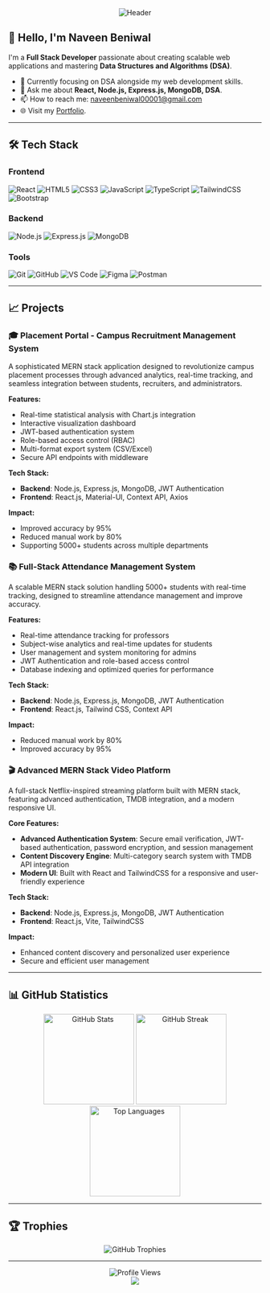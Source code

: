 <!-- Header Section -->
<div align="center">
  <img src="https://capsule-render.vercel.app/api?type=waving&color=gradient&height=200&text=Naveen%20Beniwal&fontAlign=50&fontAlignY=40&fontSize=45&desc=Full%20Stack%20Developer&descAlign=50&descAlignY=60" alt="Header" />
</div>

## 👋 Hello, I'm Naveen Beniwal

I'm a **Full Stack Developer** passionate about creating scalable web applications and mastering **Data Structures and Algorithms (DSA)**.

- 🌱 Currently focusing on DSA alongside my web development skills.
- 💬 Ask me about **React, Node.js, Express.js, MongoDB, DSA**.
- 📫 How to reach me: [naveenbeniwal00001@gmail.com](mailto:naveenbeniwal00001@gmail.com)
- 🌐 Visit my [Portfolio](https://naveenbeniwal.onrender.com).

---

## 🛠️ Tech Stack

### Frontend
![React](https://img.shields.io/badge/-React-61DAFB?style=flat&logo=react&logoColor=white) ![HTML5](https://img.shields.io/badge/-HTML5-E34F26?style=flat&logo=html5&logoColor=white) ![CSS3](https://img.shields.io/badge/-CSS3-1572B6?style=flat&logo=css3&logoColor=white) ![JavaScript](https://img.shields.io/badge/-JavaScript-F7DF1E?style=flat&logo=javascript&logoColor=white) ![TypeScript](https://img.shields.io/badge/-TypeScript-007ACC?style=flat&logo=typescript&logoColor=white) ![TailwindCSS](https://img.shields.io/badge/-TailwindCSS-38B2AC?style=flat&logo=tailwind-css&logoColor=white) ![Bootstrap](https://img.shields.io/badge/-Bootstrap-7952B3?style=flat&logo=bootstrap&logoColor=white)

### Backend
![Node.js](https://img.shields.io/badge/-Node.js-339933?style=flat&logo=node.js&logoColor=white) ![Express.js](https://img.shields.io/badge/-Express.js-000000?style=flat&logo=express&logoColor=white) ![MongoDB](https://img.shields.io/badge/-MongoDB-47A248?style=flat&logo=mongodb&logoColor=white)
### Tools
![Git](https://img.shields.io/badge/-Git-F05032?style=flat&logo=git&logoColor=white) ![GitHub](https://img.shields.io/badge/-GitHub-181717?style=flat&logo=github&logoColor=white) ![VS Code](https://img.shields.io/badge/-VS%20Code-007ACC?style=flat&logo=visual-studio-code&logoColor=white) ![Figma](https://img.shields.io/badge/-Figma-F24E1E?style=flat&logo=figma&logoColor=white) ![Postman](https://img.shields.io/badge/-Postman-FF6C37?style=flat&logo=postman&logoColor=white)

---

## 📈 Projects

### 🎓 Placement Portal - Campus Recruitment Management System
A sophisticated MERN stack application designed to revolutionize campus placement processes through advanced analytics, real-time tracking, and seamless integration between students, recruiters, and administrators.

**Features:**
- Real-time statistical analysis with Chart.js integration
- Interactive visualization dashboard
- JWT-based authentication system
- Role-based access control (RBAC)
- Multi-format export system (CSV/Excel)
- Secure API endpoints with middleware

**Tech Stack:**
- **Backend**: Node.js, Express.js, MongoDB, JWT Authentication
- **Frontend**: React.js, Material-UI, Context API, Axios

**Impact:**
- Improved accuracy by 95%
- Reduced manual work by 80%
- Supporting 5000+ students across multiple departments

### 📚 Full-Stack Attendance Management System
A scalable MERN stack solution handling 5000+ students with real-time tracking, designed to streamline attendance management and improve accuracy.

**Features:**
- Real-time attendance tracking for professors
- Subject-wise analytics and real-time updates for students
- User management and system monitoring for admins
- JWT Authentication and role-based access control
- Database indexing and optimized queries for performance

**Tech Stack:**
- **Backend**: Node.js, Express.js, MongoDB, JWT Authentication
- **Frontend**: React.js, Tailwind CSS, Context API

**Impact:**
- Reduced manual work by 80%
- Improved accuracy by 95%

### 🎬 Advanced MERN Stack Video Platform
A full-stack Netflix-inspired streaming platform built with MERN stack, featuring advanced authentication, TMDB integration, and a modern responsive UI.

**Core Features:**
- **Advanced Authentication System**: Secure email verification, JWT-based authentication, password encryption, and session management
- **Content Discovery Engine**: Multi-category search system with TMDB API integration
- **Modern UI**: Built with React and TailwindCSS for a responsive and user-friendly experience

**Tech Stack:**
- **Backend**: Node.js, Express.js, MongoDB, JWT Authentication
- **Frontend**: React.js, Vite, TailwindCSS

**Impact:**
- Enhanced content discovery and personalized user experience
- Secure and efficient user management

---

## 📊 GitHub Statistics

<div align="center">
  <img src="https://github-readme-stats.vercel.app/api?username=Naveen-Beniwal&show_icons=true&theme=radical&border_radius=15&hide_border=true&bg_color=0D1117&title_color=F75C7E&icon_color=F8D866" height="180" alt="GitHub Stats" />
  <img src="https://github-readme-streak-stats.herokuapp.com/?user=Naveen-Beniwal&theme=radical&border_radius=15&hide_border=true&background=0D1117&fire=F75C7E&ring=F75C7E&currStreakLabel=F75C7E" height="180" alt="GitHub Streak" />
  <img src="https://github-readme-stats.vercel.app/api/top-langs/?username=Naveen-Beniwal&theme=radical&border_radius=15&hide_border=true&bg_color=0D1117&title_color=F75C7E&layout=compact&langs_count=8" height="180" alt="Top Languages" />
</div>

---

## 🏆 Trophies

<div align="center">
  <img src="https://github-profile-trophy.vercel.app/?username=Naveen-Beniwal&theme=juicyfresh&no-frame=true&no-bg=true&column=7&margin-w=15&margin-h=15" alt="GitHub Trophies" />
</div>

---

<div align="center">
  <img src="https://komarev.com/ghpvc/?username=Naveen-Beniwal&label=Profile%20Views&color=brightgreen&style=flat-square" alt="Profile Views" />
</div>

<div align="center">
  <img src="https://capsule-render.vercel.app/api?type=waving&color=gradient&height=150&section=footer" />
</div>
